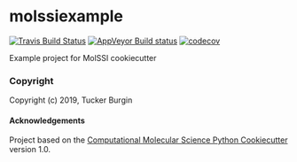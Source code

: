 molssiexample
==============================
[//]: # (Badges)
[![Travis Build Status](https://travis-ci.org/tuckerburgin/molssiexample.png)](https://travis-ci.org/tuckerburgin/molssiexample)
[![AppVeyor Build status](https://ci.appveyor.com/api/projects/status/REPLACE_WITH_APPVEYOR_LINK/branch/master?svg=true)](https://ci.appveyor.com/project/tuckerburgin/molssiexample/branch/master)
[![codecov](https://codecov.io/gh/tuckerburgin/molssiexample/branch/master/graph/badge.svg)](https://codecov.io/gh/tuckerburgin/molssiexample/branch/master)

Example project for MolSSI cookiecutter

### Copyright

Copyright (c) 2019, Tucker Burgin


#### Acknowledgements
 
Project based on the 
[Computational Molecular Science Python Cookiecutter](https://github.com/molssi/cookiecutter-cms) version 1.0.
